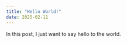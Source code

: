 ```yaml
---
title: "Hello World!"
date: 2025-02-11
---
```

In this post, I just want to say hello to the world.
